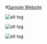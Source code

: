 #[Sample Website](https://lvcc-wad.github.io/Students/ACT/Diverson-Christian/Sample-Website/)

![alt tag](https://github.com/lvcc-wad/Students/blob/master/ACT/Diverson-Christian/Sample-Website/SS/screenshot%201.jpg)

![alt tag](https://github.com/lvcc-wad/Students/blob/master/ACT/Diverson-Christian/Sample-Website/SS/screenshot%202.jpg)

![alt tag](https://github.com/lvcc-wad/Students/blob/master/ACT/Diverson-Christian/Sample-Website/SS/screenshot%203.jpg)
